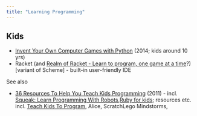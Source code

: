 ```yaml
---
title: "Learning Programming"
---
```

## Kids

* [Invent Your Own Computer Games with Python](http://inventwithpython.com/) (2014; kids around 10 yrs)
* Racket (and [Realm of Racket - Learn to program, one game at a time](http://realmofracket.com/about.html)?) [variant of Scheme] - built-in user-friendly IDE

See also

* [36 Resources To Help You Teach Kids Programming](http://regulargeek.com/2011/07/20/36-resources-to-help-you-teach-kids-programming/ "36 Resources To Help You Teach Kids Programming") (2011) - incl. [Squeak: Learn Programming With Robots](http://www.amazon.com/gp/product/1590594916/ref=as_li_qf_sp_asin_tl?ie=UTF8&tag=regulargeek-20&linkCode=as2&camp=217145&creative=399369&creativeASIN=1590594916),[Ruby for kids](http://ruby4kids.com/ruby4kids); resources etc. incl. [Teach Kids To Program](http://www.teachkidstoprogram.com/), Alice, ScratchLego Mindstorms,
